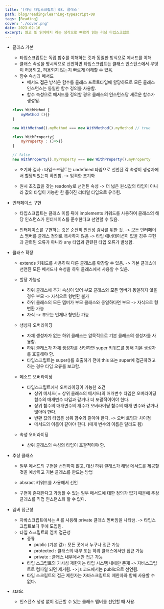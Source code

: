 ```yaml
---
title: '[러닝 타입스크립트] 08. 클래스'
path: blog/reading/learning-typescript-08
tags: [Reading]
cover: './cover.png'
date: 2023-02-16
excerpt: 읽고 또 읽어야지 라는 생각으로 빠르게 읽는 러닝 타입스크립트
---
```


 * 클래스 기본 
	* 타입스크립트는 독립 함수를 이해하는 것과 동일한 방식으로 메서드를 이해
	* 클래스 속성을 명시적으로 선언하면 타입스크립트는 클래스 인스턴스에서 무엇이 허용되고, 허용되지 않는지 빠르게 이해할 수 있음.
	* 함수 속성과 메서드
		* 메서드 접근 방식은 함수를 클래스 프로토타입에 할당하므로 모든 클래스 인스턴스는 동일한 함수 정의를 사용함.
		* 함수 속성으로 메서드를 정의할 경우 클래스의 인스턴스당 새로운 함수가 생성됨.
	```js
	class WithMehod {
		myMethod (){}
	}

	new WithMethod().myMethod === new WithMethod().myMethod // true

	class WithProperty{
		myProperty : ()=>{} 
	}

	// false
	new WithProperty().myProperty === new WithProperty().myProperty 
	```

	* 초기화 검사 : 타입스크립트는 undefined 타입으로 선언된 각 속성이 생성자에서 할당되었는지 확인함. -> 엄격한 초기화

	* 원시 초깃값을 갖는 readonly로 선언된 속성 -> 더 넓은 원싯값의 타입이 아니라 값의 타입이 가능한 한 좁혀진 리터럴 타입으로 유추됨.

* 인터페이스 구현 

	* 타입스크립트는 클래스 이름 뒤에 implements 키워드를 사용하여 클래스의 해당 인스턴스가 인터페이스를 준수한다고 선언할 수 있음.

	* 인터페이스를 구현하는 것은 순전히 안전성 검사를 위한 것. -> 모든 인터페이스 멤버를 클래스 정의로 복사하지 않음 -> 타입 애너테이션이 없을 경우 구현과 관련된 오류가 아니라 any 타입과 관련된 타입 오류가 발생함.

* 클래스 확장 

	* extends 키워드를 사용하여 다른 클래스를 확장할 수 있음. -> 기본 클래스에 선언된 모든 메서드나 속성을 하위 클래스에서 사용할 수 있음.

	* 할당 가능성
		* 하위 클래스에 추가 속성이 있어 부모 클래스와 모든 멤버가 동일하지 않을 경우 부모 -> 자식으로 형변환 불가 
		* 하위 클래스의 모든 멤버가 부모 클래스와 동일하다면 부모 -> 자식으로 형변환 가능 
		* 자식 -> 부모는 언제나 형변환 가능

	* 생성자 오버라이딩 
		* 자체 생성자가 없는 하위 클래스는 암묵적으로 기본 클래스의 생성자를 사용함.
		* 하위 클래스가 자체 생성자를 선언하면 super 키워드를 통해 기본 생성자를 호출해야 함.
		* 타입스크립트는 super()를 호출하기 전에 this 또는 super에 접근하려고 하는 경우 타입 오류를 보고함.

	* 메소드 오버라이딩
		* 타입스크립트에서 오버라이딩이 가능한 조건 
			* 상위 메서드( = 상위 클래스의 메서드)의 매개변수 타입은 오버라이딩 함수의 매개변수 타입과 같거나 더 포괄적이어야 한다.
			* 상위 함수의 매개변수의 개수가 오버라이딩 함수의 매개 변수와 같거나 많아야 한다. 
			* 반환 값의 타입은 상위 함수와 같아야 한다. -> 오버 로딩과 차이점
			* 메서드의 이름이 같아야 한다. (매개 변수의 이름은 달라도 됨)

	* 속성 오버라이딩 
		* 상위 클래스의 속성의 타입이 포괄적이야 함.
		
* 추상 클래스 
	* 일부 메서드의 구현을 선언하지 않고, 대신 하위 클래스가 해당 메서드를 제공할 것을 예상하고 기본 클래스를 만드는 방법

	* absract 키워드를 사용해서 선언

	* 구현이 존재한다고 가정할 수 있는 일부 메서드에 대한 정의가 없기 때문에 추상 클래스를 직접 인스턴스화 할 수 없다.

* 멤버 접근성
	* 자바스크립트에서는 # 를 사용해 private 클래스 멤버임을 나타냄. -> 타입스크립트보다 후에 도입됨.
	* 타입 스크립트의 멤버 접근성
		* 종류 
			* public (기본 값) : 모든 곳에서 누구나 접근 가능 
			* protected : 클래스의 내부 또는 하위 클래스에서만 접근 가능 
			* private : 클래스 내부에서만 접근 가능
		* 타입 스크립트의 가시성 제한자는 타입 시스템 내에만 존재 -> 자바스크립트로 컴파일 되면 제거됨. -> js 코드에서는 public으로 선언됨.
		* 타입 스크립트의 접근 제한자는 자바스크립트의 제한자와 함께 사용할 수 없다.
		
* static 
	* 인스턴스 생성 없이 접근할 수 있는 클래스 멤버를 선언할 때 사용.
